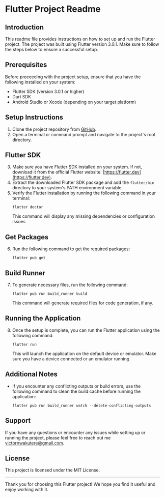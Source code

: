 # Flutter Project Readme

## Introduction
This readme file provides instructions on how to set up and run the Flutter project. The project was built using Flutter version 3.0.1. Make sure to follow the steps below to ensure a successful setup.

## Prerequisites
Before proceeding with the project setup, ensure that you have the following installed on your system:

- Flutter SDK (version 3.0.1 or higher)
- Dart SDK
- Android Studio or Xcode (depending on your target platform)

## Setup Instructions
1. Clone the project repository from [GitHub](https://github.com/your-repository-url).
2. Open a terminal or command prompt and navigate to the project's root directory.

## Flutter SDK
3. Make sure you have Flutter SDK installed on your system. If not, download it from the official Flutter website: [https://flutter.dev](https://flutter.dev).
4. Extract the downloaded Flutter SDK package and add the `flutter/bin` directory to your system's PATH environment variable.
5. Verify the Flutter installation by running the following command in your terminal:
   ```
   flutter doctor
   ```
   This command will display any missing dependencies or configuration issues.

## Get Packages
6. Run the following command to get the required packages:
   ```
   flutter pub get
   ```

## Build Runner
7. To generate necessary files, run the following command:
   ```
   flutter pub run build_runner build
   ```
   This command will generate required files for code generation, if any.

## Running the Application
8. Once the setup is complete, you can run the Flutter application using the following command:
   ```
   flutter run
   ```
   This will launch the application on the default device or emulator. Make sure you have a device connected or an emulator running.

## Additional Notes
- If you encounter any conflicting outputs or build errors, use the following command to clean the build cache before running the application:
  ```
  flutter pub run build_runner watch --delete-conflicting-outputs
  ```

## Support
If you have any questions or encounter any issues while setting up or running the project, please feel free to reach out me victornwakutere@gmail.com.

## License
This project is licensed under the MIT License.

---

Thank you for choosing this Flutter project! We hope you find it useful and enjoy working with it.